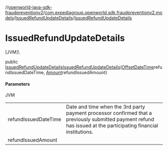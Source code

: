 //[openworld-java-sdk-fraudpreventionv2](../../../index.md)/[com.expediagroup.openworld.sdk.fraudpreventionv2.models](../index.md)/[IssuedRefundUpdateDetails](index.md)/[IssuedRefundUpdateDetails](-issued-refund-update-details.md)

# IssuedRefundUpdateDetails

[JVM]\

public [IssuedRefundUpdateDetails](index.md)[IssuedRefundUpdateDetails](-issued-refund-update-details.md)([OffsetDateTime](https://docs.oracle.com/javase/8/docs/api/java/time/OffsetDateTime.html)refundIssuedDateTime, [Amount](../-amount/index.md)refundIssuedAmount)

#### Parameters

JVM

| | |
|---|---|
| refundIssuedDateTime | Date and time when the 3rd party payment processor confirmed that a previously submitted payment refund has issued at the participating financial institutions. |
| refundIssuedAmount |
